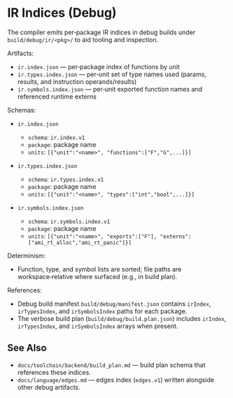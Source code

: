 # IR Indices (Debug)

The compiler emits per‑package IR indices in debug builds under `build/debug/ir/<pkg>/` to aid tooling and inspection.

Artifacts:
- `ir.index.json` — per‑package index of functions by unit
- `ir.types.index.json` — per‑unit set of type names used (params, results, and instruction operands/results)
- `ir.symbols.index.json` — per‑unit exported function names and referenced runtime externs

Schemas:

- `ir.index.json`
  - `schema`: `ir.index.v1`
  - `package`: package name
  - `units`: `[{"unit":"<name>", "functions":["F","G",...]}]`

- `ir.types.index.json`
  - `schema`: `ir.types.index.v1`
  - `package`: package name
  - `units`: `[{"unit":"<name>", "types":["int","bool",...]}]`

- `ir.symbols.index.json`
  - `schema`: `ir.symbols.index.v1`
  - `package`: package name
  - `units`: `[{"unit":"<name>", "exports":["F"], "externs":["ami_rt_alloc","ami_rt_panic"]}]`

Determinism:
- Function, type, and symbol lists are sorted; file paths are workspace‑relative where surfaced (e.g., in build plan).

References:
- Debug build manifest `build/debug/manifest.json` contains `irIndex`, `irTypesIndex`, and `irSymbolsIndex` paths for
each package.
- The verbose build plan (`build/debug/build.plan.json`) includes `irIndex`, `irTypesIndex`, and `irSymbolsIndex` arrays
when present.

## See Also
- `docs/toolchain/backend/build_plan.md` — build plan schema that references these indices.
- `docs/language/edges.md` — edges index (`edges.v1`) written alongside other debug artifacts.
